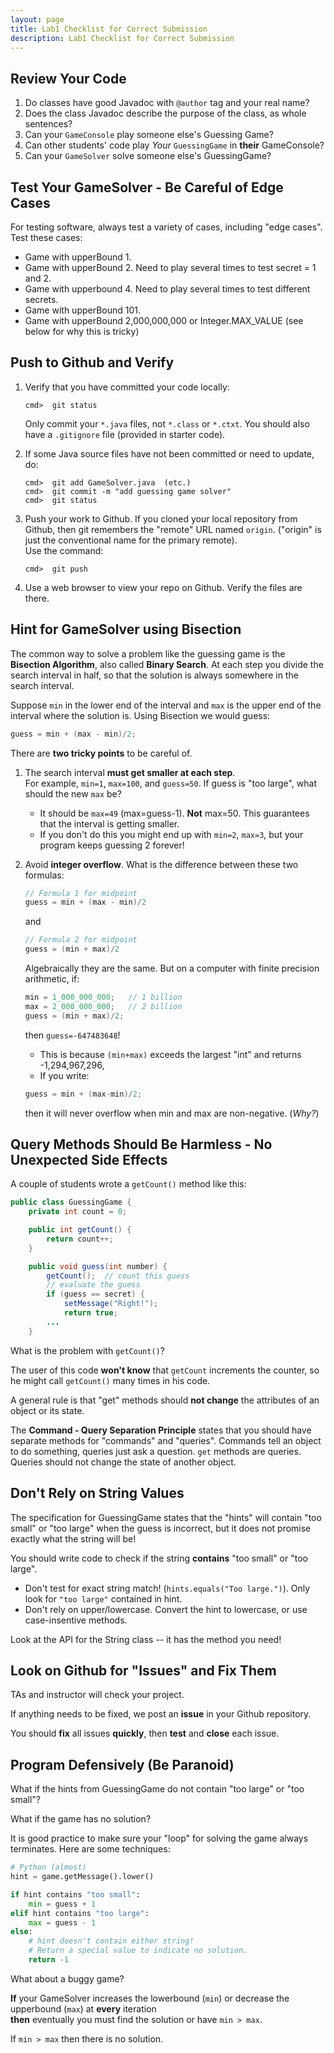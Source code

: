 ```yaml
---
layout: page
title: Lab1 Checklist for Correct Submission
description: Lab1 Checklist for Correct Submission
---
```


## Review Your Code

1. Do classes have good Javadoc with `@author` tag and your real name?
2. Does the class Javadoc describe the purpose of the class, as whole sentences?
3. Can your `GameConsole` play someone else's Guessing Game?
4. Can other students' code play *Your* `GuessingGame` in **their** GameConsole?
5. Can your `GameSolver` solve someone else's GuessingGame?


## Test Your GameSolver - Be Careful of Edge Cases

For testing software, always test a variety of cases, including "edge cases". Test these cases:

* Game with upperBound 1.
* Game with upperBound 2. Need to play several times to test secret = 1 and 2.
* Game with upperbound 4. Need to play several times to test different secrets.
* Game with upperBound 101.
* Game with upperBound 2,000,000,000 or Integer.MAX_VALUE (see below for why this is tricky)

## Push to Github and Verify

1. Verify that you have committed your code locally:
    ```shell
    cmd>  git status
    ```
   Only commit your `*.java` files, not `*.class` or `*.ctxt`.  You should also have a `.gitignore` file (provided in starter code).
2. If some Java source files have not been committed or need to update, do:
    ```shell
    cmd>  git add GameSolver.java  (etc.)
    cmd>  git commit -m "add guessing game solver"
    cmd>  git status
    ```
3. Push your work to Github.  If you cloned your local repository from Github, then git remembers the "remote" URL named `origin`. ("origin" is just the conventional name for the primary remote).    
    Use the command:
    ```shell
    cmd>  git push
    ```

4. Use a web browser to view your repo on Github. Verify the files are there.


## Hint for GameSolver using Bisection

The common way to solve a problem like the guessing game is the **Bisection Algorithm**, also called **Binary Search**.  At each step you divide the search interval in half, so that the solution is always somewhere in the search interval.

Suppose `min` in the lower end of the interval and `max` is the upper end of the interval where the solution is.  Using Bisection we would guess:
```java
guess = min + (max - min)/2;
```

There are **two tricky points** to be careful of.

1. The search interval **must get smaller at each step**.    
For example, `min=1`, `max=100`, and `guess=50`.  If guess is "too large", what should the new `max` be?    
   * It should be `max=49` (max=guess-1). **Not** max=50.  This guarantees that the interval is getting smaller.
   * If you don't do this you might end up with `min=2`, `max=3`, but your program keeps guessing 2 forever!

2. Avoid **integer overflow**.   What is the difference between these two formulas:
    ```java
    // Formula 1 for midpoint
    guess = min + (max - min)/2
    ```
    and
    ```java
    // Formula 2 for midpoint
    guess = (min + max)/2
    ```
    Algebraically they are the same.  But on a computer with finite precision arithmetic, if:
    ```java
    min = 1_000_000_000;   // 1 billion
    max = 2_000_000_000;   // 2 billion
    guess = (min + max)/2;
    ```
    then `guess=-647483648`!    
    * This is because `(min+max)` exceeds the largest "int" and returns -1,294,967,296, 
    * If you write:
    ```java
    guess = min + (max-min)/2;
    ```
    then it will never overflow when min and max are non-negative. (*Why?*)


## Query Methods Should Be Harmless - No Unexpected Side Effects

A couple of students wrote a `getCount()` method like this:

```java
public class GuessingGame {
    private int count = 0;

    public int getCount() {
        return count++;
    }

    public void guess(int number) {
        getCount();  // count this guess
        // evaluate the guess
        if (guess == secret) {
            setMessage("Right!");
            return true;
        ...
    }
```

What is the problem with `getCount()`?

The user of this code **won't know** that `getCount` increments the counter, 
so he might call `getCount()` many times in his code.

A general rule is that "get" methods should **not change** the attributes 
of an object or its state.

The **Command - Query Separation Principle** states that you should have separate methods for "commands" and "queries". Commands tell an object to do something, queries just ask a question.  `get` methods are queries.    
Queries should not change the state of another object.

## Don't Rely on String Values

The specification for GuessingGame states that the "hints" will contain "too small" or "too large" when the guess is incorrect, but it does not promise exactly what the string will be!

You should write code to check if the string **contains** "too small" or "too large".  

* Don't test for exact string match! (`hints.equals("Too large.")`).  Only look for `"too large"` contained in hint.
* Don't rely on upper/lowercase.  Convert the hint to lowercase, or use case-insentive methods.

Look at the API for the String class -- it has the method you need!

## Look on Github for "Issues" and Fix Them

TAs and instructor will check your project.

If anything needs to be fixed, we post an **issue** in your Github repository.

You should **fix** all issues **quickly**, then **test** and **close** each issue.

## Program Defensively (Be Paranoid)

What if the hints from GuessingGame do not contain "too large" or "too small"?

What if the game has no solution?

It is good practice to make sure your "loop" for solving the game always terminates.  Here are some techniques:
```python
# Python (almost)
hint = game.getMessage().lower()

if hint contains "too small":
    min = guess + 1
elif hint contains "too large":
    max = guess - 1
else:
    # hint doesn't contain either string!
    # Return a special value to indicate no solution.
    return -1
```

What about a buggy game?  

**If** your GameSolver increases the lowerbound (`min`) or decrease the upperbound (`max`) at **every** iteration    
**then** eventually you must find the solution or have `min > max`.

If `min > max` then there is no solution.
